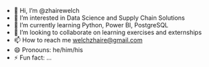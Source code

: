 - 👋 Hi, I’m @zhairewelch
- 👀 I’m interested in Data Science and Supply Chain Solutions
- 🌱 I’m currently learning Python, Power BI, PostgreSQL
- 💞️ I’m looking to collaborate on learning exercises and externships
- 📫 How to reach me welchzhaire@gmail.com
- 😄 Pronouns: he/him/his
- ⚡ Fun fact: ...

<!---
zhairewelch/zhairewelch is a ✨ special ✨ repository because its `README.md` (this file) appears on your GitHub profile.
You can click the Preview link to take a look at your changes.
--->
